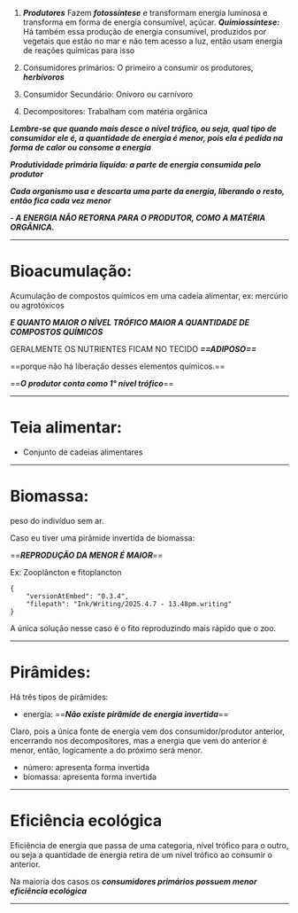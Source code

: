 
1) ***Produtores***
	Fazem ***fotossíntese*** e transformam energia luminosa e transforma em forma de energia consumível, açúcar.
	***Quimiossíntese:*** Há também essa produção de energia consumível, produzidos por vegetais que estão no mar e não tem acesso a luz, então usam energia de reações químicas para isso

2) Consumidores primários:
	O primeiro a consumir os produtores, ***herbívoros***

3) Consumidor Secundário:
	Onívoro ou carnívoro

4) Decompositores:
	Trabalham com matéria orgânica

***Lembre-se que quando mais desce o nível trófico, ou seja, qual tipo de consumidor ele é, a quantidade de energia é menor, pois ela é pedida na forma de calor ou consome a energia***

***Produtividade primária líquida: a parte de energia consumida pelo produtor*** 

***Cada organismo usa e descarta uma parte da energia, liberando o resto, então fica cada vez menor***

***- A ENERGIA NÃO RETORNA PARA O PRODUTOR, COMO A MATÉRIA ORGÂNICA.***

---

# Bioacumulação:

Acumulação de compostos químicos em uma cadeia alimentar, ex: mercúrio ou agrotóxicos

***E QUANTO MAIOR O NÍVEL TRÓFICO MAIOR A QUANTIDADE DE COMPOSTOS QUÍMICOS***

GERALMENTE OS NUTRIENTES FICAM NO TECIDO ***==ADIPOSO==***

==porque não há liberação desses elementos químicos.== 

==***O produtor conta como 1° nível trófico***==



---

# Teia alimentar:

- Conjunto de cadeias alimentares


---
# Biomassa:

peso do indivíduo sem ar. 


Caso eu tiver uma pirâmide invertida de biomassa: 

==***REPRODUÇÃO DA MENOR É MAIOR***==

Ex:
Zooplâncton e fitoplancton

```handwritten-ink
{
	"versionAtEmbed": "0.3.4",
	"filepath": "Ink/Writing/2025.4.7 - 13.48pm.writing"
}
```
A única solução nesse caso é o fito reproduzindo mais rápido que o zoo.

---

# Pirâmides:

Há três tipos de pirâmides:
- energia: ==***Não existe pirâmide de energia invertida***==

Claro, pois a única fonte de energia vem dos consumidor/produtor anterior, encerrando nos decompositores, mas a energia que vem do anterior é menor, então, logicamente a do próximo será menor. 

- número: apresenta forma invertida
- biomassa: apresenta forma invertida


---

# Eficiência ecológica

Eficiência de energia que passa de uma categoria, nível trófico para o outro, ou seja a quantidade de energia retira de um nível trófico ao consumir o anterior.

Na maioria dos casos os ***consumidores primários possuem menor eficiência ecológica***

---
